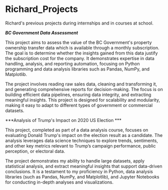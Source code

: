 # Richard_Projects
Richard's previous projects during internships and in courses at school.



***BC Government Data Assessment***

This project aims to assess the value of the BC Government's property ownership transfer data which is available through a monthly subscription. The goal is to determine whether the insights gained from this data justify the subscription cost for the company. It demonstrates expertise in data handling, analysis, and reporting automation, focusing on Python programming and data analysis libraries such as Pandas, NumPy, and Matplotlib.

The project involves reading raw sales data, cleaning and transforming it, and generating comprehensive reports for decision-making. The focus is on building efficient data pipelines, ensuring data integrity, and extracting meaningful insights. This project is designed for scalability and modularity, making it easy to adapt to different types of government or commercial datasets.


***Analysis of Trump's Impact on 2020 US Election ***

This project, completed as part of a data analysis course, focuses on evaluating Donald Trump's impact on the election result as a candidate. The analysis leverages data science techniques to explore trends, sentiments, and other key metrics relevant to Trump’s campaign performance, public perception, or electoral data.

The project demonstrates my ability to handle large datasets, apply statistical analysis, and extract meaningful insights that support data-driven conclusions. It is a testament to my proficiency in Python, data analysis libraries (such as Pandas, NumPy, and Matplotlib), and Jupyter Notebooks for conducting in-depth analyses and visualizations.
